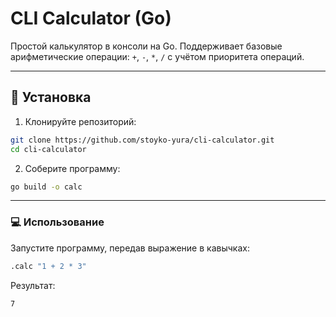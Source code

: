 # CLI Calculator (Go)

Простой калькулятор в консоли на Go.
Поддерживает базовые арифметические операции: `+`, `-`, `*`, `/` с учётом приоритета операций.

---

## 🚀 Установка

1. Клонируйте репозиторий:

```bash
git clone https://github.com/stoyko-yura/cli-calculator.git
cd cli-calculator
```

2. Соберите программу:

```bash
go build -o calc
```

---

### 💻 Использование

Запустите программу, передав выражение в кавычках:

```bash
.calc "1 + 2 * 3"
```

Результат:

```bash
7
```
